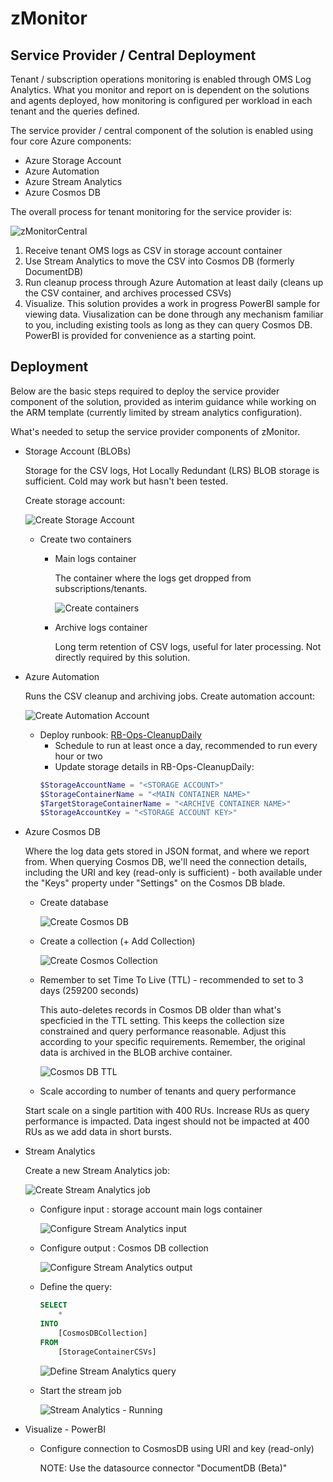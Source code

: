 # zMonitor

## Service Provider / Central Deployment

Tenant / subscription operations monitoring is enabled through OMS Log Analytics. What you monitor and report on is dependent on the solutions and agents deployed, how monitoring is configured per workload in each tenant and the queries defined.

The service provider / central component of the solution is enabled using four core Azure components:

* Azure Storage Account
* Azure Automation
* Azure Stream Analytics
* Azure Cosmos DB

The overall process for tenant monitoring for the service provider is:

![zMonitorCentral](images/zMonitorCentral.png)

1. Receive tenant OMS logs as CSV in storage account container
1. Use Stream Analytics to move the CSV into Cosmos DB (formerly DocumentDB)
1. Run cleanup process through Azure Automation at least daily (cleans up the CSV container, and archives processed CSVs)
1. Visualize. This solution provides a work in progress PowerBI sample for viewing data. Viusalization can be done through any mechanism familiar to you, including existing tools as long as they can query Cosmos DB. PowerBI is provided for convenience as a starting point.

## Deployment

Below are the basic steps required to deploy the service provider component of the solution, provided as interim guidance while working on the ARM template (currently limited by stream analytics configuration).

What's needed to setup the service provider components of zMonitor.

* Storage Account (BLOBs)

  Storage for the CSV logs, Hot Locally Redundant (LRS) BLOB storage is sufficient. Cold may work but hasn't been tested.

  Create storage account:

  ![Create Storage Account](images/central_storage_create.png)

  * Create two containers
    * Main logs container

      The container where the logs get dropped from subscriptions/tenants.

      ![Create containers](images/central_storagecontainer_create.png)

    * Archive logs container

      Long term retention of CSV logs, useful for later processing. Not directly required by this solution.

* Azure Automation

  Runs the CSV cleanup and archiving jobs. Create automation account:

  ![Create Automation Account](images/central_automation.png)

  * Deploy runbook: [RB-Ops-CleanupDaily](deploy/serviceprovider/PS-Ops-CleanupDaily.ps1)
    * Schedule to run at least once a day, recommended to run every hour or two
    * Update storage details in RB-Ops-CleanupDaily:
    ```PowerShell
    $StorageAccountName = "<STORAGE ACCOUNT>"
    $StorageContainerName = "<MAIN CONTAINER NAME>"
    $TargetStorageContainerName = "<ARCHIVE CONTAINER NAME>"
    $StorageAccountKey = "<STORAGE ACCOUNT KEY>"
    ```
* Azure Cosmos DB

  Where the log data gets stored in JSON format, and where we report from. When querying Cosmos DB, we'll need the connection details, including the URI and key (read-only is sufficient) - both available under the "Keys" property under "Settings" on the Cosmos DB blade.

    * Create database

      ![Create Cosmos DB](images/central_cosmos_create.png)

    * Create a collection (+ Add Collection)

      ![Create Cosmos Collection](images/central_cosmoscollection_create.png)

    * Remember to set Time To Live (TTL) - recommended to set to 3 days (259200 seconds)

      This auto-deletes records in Cosmos DB older than what's specficied in the TTL setting. This keeps the collection size constrained  and query performance reasonable. Adjust this according to your specific requirements. Remember, the original data is archived in the BLOB archive container.

      ![Cosmos DB TTL](images/central_cosmos_ttl.png)

    * Scale according to number of tenants and query performance

    Start scale on a single partition with 400 RUs. Increase RUs as query performance is impacted. Data ingest should not be impacted at 400 RUs as we add data in short bursts. 

* Stream Analytics

  Create a new Stream Analytics job:

  ![Create Stream Analytics job](images/central_streamanalytics_create.png)

  * Configure input : storage account main logs container

    ![Configure Stream Analytics input](images/central_streamanalytics_input.png)

  * Configure output : Cosmos DB collection

    ![Configure Stream Analytics output](images/central_streamanalytics_output.png)

  * Define the query:
    ```SQL
    SELECT
        *
    INTO
        [CosmosDBCollection]
    FROM
        [StorageContainerCSVs]
    ```

    ![Define Stream Analytics query](images/central_streamanalytics_query.png)

  * Start the stream job

    ![Stream Analytics - Running](images/centralStreamAnalytics.png)

* Visualize - PowerBI
  * Configure connection to CosmosDB using URI and key (read-only)

    NOTE: Use the datasource connector "DocumentDB (Beta)"
